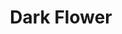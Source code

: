 ---
title: "Dark Flower"
layout: photo-post
categories:
  - Photos
image: http://files.claycarson.net/photos/2007-07-27-dark-flower.jpg
---